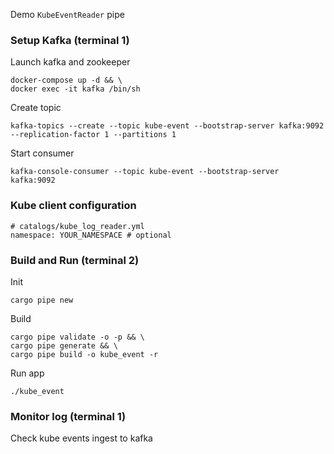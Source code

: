 Demo `KubeEventReader` pipe
### Setup Kafka (terminal 1)
Launch kafka and zookeeper
```
docker-compose up -d && \
docker exec -it kafka /bin/sh
```
Create topic
```
kafka-topics --create --topic kube-event --bootstrap-server kafka:9092 --replication-factor 1 --partitions 1
```
Start consumer
```
kafka-console-consumer --topic kube-event --bootstrap-server kafka:9092
```
### Kube client configuration
```
# catalogs/kube_log_reader.yml
namespace: YOUR_NAMESPACE # optional
```
### Build and Run (terminal 2)
Init
```
cargo pipe new
```
Build
```
cargo pipe validate -o -p && \
cargo pipe generate && \
cargo pipe build -o kube_event -r
```
Run app
```
./kube_event
```
### Monitor log (terminal 1)
Check kube events ingest to kafka